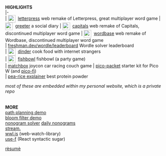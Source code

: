 **HIGHLIGHTS**  
|-  
| [<img align="center" src="https://freshman.dev/raw/letterpress/icon.png" width="24">](https://freshman.dev/letterpress/new/iAVoH8qv)&nbsp; [letterpress](https://freshman.dev/letterpress/new/iAVoH8qv) web remake of Letterpress, great multiplayer word game
| [<img align="center" src="https://freshman.dev/raw/greeter/icon.png" width="24">](https://freshman.dev/greeter)&nbsp; [greeter](https://freshman.dev/greeter) a social diary
| [<img align="center" src="https://freshman.dev/raw/capitals/icon.png" width="24">](https://freshman.dev/capitals/new/uLj04SjD)&nbsp; [capitals](https://freshman.dev/capitals/new/uLj04SjD) web remake of Capitals, discontinued multiplayer word game
| [<img align="center" src="https://freshman.dev/raw/wordbase/icon.png" width="24">](https://freshman.dev/wordbase/new/kkrnlAi)&nbsp; [wordbase](https://freshman.dev/wordbase/new/kkrnlAi) web remake of Wordbase, discontinued multiplayer word game  
| [freshman.dev/wordle/leaderboard](https://freshman.dev/wordle/leaderboard)  Wordle solver leaderboard  
| [<img align="center" src="https://freshman.dev/raw/dinder/icon.png" width="24">](https://freshman.dev/dinder)&nbsp; [dinder](https://freshman.dev/dinder) cook food with internet strangers  
| [<img align="center" src="https://freshman.dev/raw/fishbowl/icon.png" width="24">](https://freshman.dev/fishbowl)&nbsp; [fishbowl](https://freshman.dev/fishbowl) fishbowl (a party game)  
| [matchbox](https://freshman.dev/matchbox)  joycon car racing couch game 
| [pico-packet](https://freshman.dev/pico-packet) starter kit for Pico W (and [pico-fi](https://github.com/cfreshman/pico-fi))    
| [pea-rice explainer](https://freshman.dev/pea-rice-explainer) best protein powder

_most of these are embedded within my personal website, which is a private repo_  
&nbsp;  
&nbsp;  
**MORE**  
[path planning demo](https://freshman.dev/raw/paths)  
[bloom filter demo](https://freshman.dev/raw/bloom)  
[nonogram solver](https://freshman.dev/raw/nonogram) [daily nonograms](https://freshman.dev/raw/daily-nonogram)  
[stream.](https://freshman.dev/raw/stream-landing)  
[wwl.js](https://freshman.dev/raw/wwl/app) (web-watch-library)  
[use-f](https://freshman.dev/raw/use-f)  (React syntactic sugar)  

[rèsumè](https://freshman.dev/resume)  
